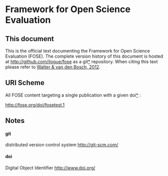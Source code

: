 Framework for Open Science Evaluation
=====================================

This document
-------------

This is the official text documenting the Framework for Open Science Evaluation (FOSE). 
The complete version history of this document is hosted at <http://github.com/ilogue/fose> as a git[*](#git) repository. When citing this text please refer to [Walter & van den Bosch, 2012](http://www.frontiersin.org/Computational_Neuroscience/10.3389/fncom.2012.00032/full).


URI Scheme
----------

All FOSE content targeting a single publication with a given doi[*](#doi) :

http://fose.org/doi/fosetest.1


Notes
-----

#### git
distributed version control system <http://git-scm.com/>
#### doi
Digital Object Identifier <http://www.doi.org/>

